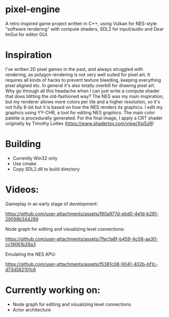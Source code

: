 # pixel-engine

A retro inspired game project written in C++, using Vulkan for NES-style "software rendering" with compute shaders, SDL2 for input/audio and Dear ImGui for editor GUI.

# Inspiration
I've written 2D pixel games in the past, and always struggled with rendering, as polygon rendering is not very well suited for pixel art. It requires all kinds of hacks to prevent texture bleeding, keeping everything pixel aligned etc. In general it's also totally overkill for drawing pixel art. Why go through all this headache when I can just write a compute shader that does blitting the old-fashioned way? The NES was my main inspiration, but my renderer allows more colors per tile and a higher resolution, so it's not fully 8-bit but it is based on how the NES renders its graphics. I edit my graphics using YY-CHR, a tool for editing NES graphics. The main color palette is procedurally generated.
For the final image, I apply a CRT shader originally by Timothy Lottes (https://www.shadertoy.com/view/XsjSzR)

# Building
- Currently Win32 only
- Use cmake
- Copy SDL2.dll to build directory

# Videos:

Gameplay in an early stage of development:

https://github.com/user-attachments/assets/f80a977d-ebd0-4e1d-b281-29598b344289

Node graph for editing and visualizing level connections:

https://github.com/user-attachments/assets/7fec1a8f-b459-4c08-aa30-cc19061b28a3

Emulating the NES APU:

https://github.com/user-attachments/assets/f5381c08-9041-402b-bf1c-d73d582101c6




# Currently working on:
- Node graph for editing and visualizing level connections
- Actor architecture
